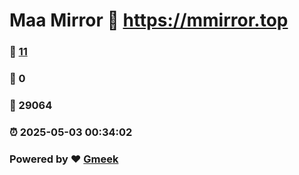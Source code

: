 # Maa Mirror :link: https://mmirror.top 
### :page_facing_up: [11](https://mmirror.top/tag.html) 
### :speech_balloon: 0 
### :hibiscus: 29064 
### :alarm_clock: 2025-05-03 00:34:02 
### Powered by :heart: [Gmeek](https://github.com/Meekdai/Gmeek)
